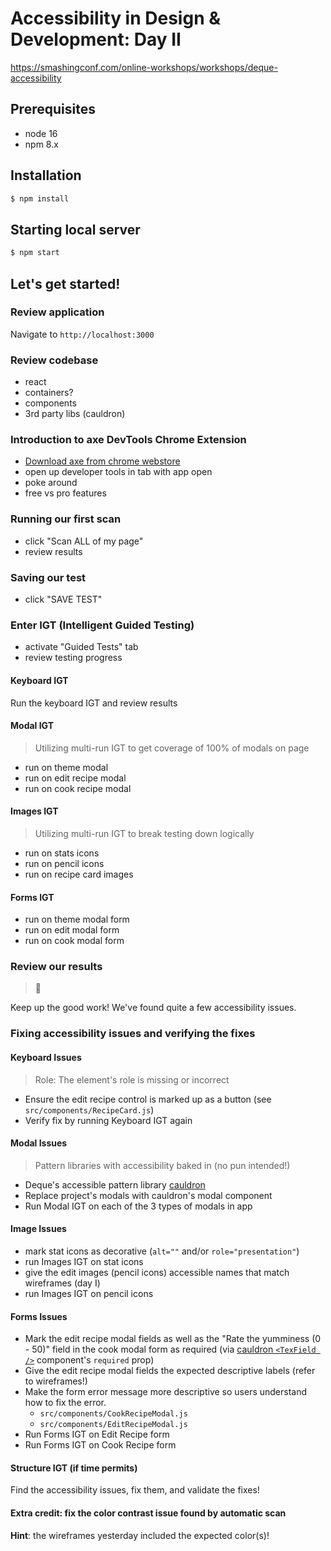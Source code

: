 # Accessibility in Design & Development: Day II

https://smashingconf.com/online-workshops/workshops/deque-accessibility

## Prerequisites

- node 16
- npm 8.x

## Installation

```sh
$ npm install
```

## Starting local server

```sh
$ npm start
```

## Let's get started!

### Review application

Navigate to `http://localhost:3000`

### Review codebase

- react
- containers?
- components
- 3rd party libs (cauldron)

### Introduction to axe DevTools Chrome Extension

- [Download axe from chrome webstore](https://chrome.google.com/webstore/detail/axe-devtools-web-accessib/lhdoppojpmngadmnindnejefpokejbdd)
- open up developer tools in tab with app open
- poke around
- free vs pro features

### Running our first scan

- click "Scan ALL of my page"
- review results

### Saving our test

- click "SAVE TEST"

### Enter IGT (Intelligent Guided Testing)

- activate "Guided Tests" tab
- review testing progress

#### Keyboard IGT

Run the keyboard IGT and review results

#### Modal IGT

> Utilizing multi-run IGT to get coverage of 100% of modals on page

- run on theme modal
- run on edit recipe modal
- run on cook recipe modal

#### Images IGT

> Utilizing multi-run IGT to break testing down logically

- run on stats icons
- run on pencil icons
- run on recipe card images

#### Forms IGT

- run on theme modal form
- run on edit modal form
- run on cook modal form

### Review our results

> :tada:

Keep up the good work! We've found quite a few accessibility issues.

### Fixing accessibility issues and verifying the fixes

#### Keyboard Issues

> Role: The element's role is missing or incorrect

- Ensure the edit recipe control is marked up as a button (see `src/components/RecipeCard.js`)
- Verify fix by running Keyboard IGT again

#### Modal Issues

> Pattern libraries with accessibility baked in (no pun intended!)

- Deque's accessible pattern library [cauldron](https://cauldron.dequelabs.com/)
- Replace project's modals with cauldron's modal component
- Run Modal IGT on each of the 3 types of modals in app

#### Image Issues

- mark stat icons as decorative (`alt=""` and/or `role="presentation"`)
- run Images IGT on stat icons
- give the edit images (pencil icons) accessible names that match wireframes (day I)
- run Images IGT on pencil icons

#### Forms Issues

- Mark the edit recipe modal fields as well as the "Rate the yumminess (0 - 50)" field in the cook modal form as required (via [cauldron `<TexField />`](https://cauldron.dequelabs.com/components/TextField) component's `required` prop)
- Give the edit recipe modal fields the expected descriptive labels (refer to wireframes!)
- Make the form error message more descriptive so users understand how to fix the error.
  - `src/components/CookRecipeModal.js`
  - `src/components/EditRecipeModal.js`
- Run Forms IGT on Edit Recipe form
- Run Forms IGT on Cook Recipe form

#### Structure IGT (if time permits)

Find the accessibility issues, fix them, and validate the fixes!

#### Extra credit: fix the color contrast issue found by automatic scan

**Hint**: the wireframes yesterday included the expected color(s)!
